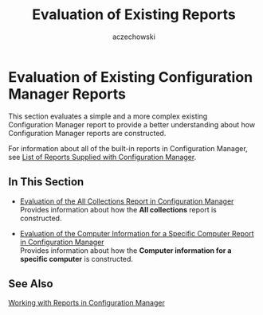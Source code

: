 ﻿---
title: Evaluation of Existing Reports
titleSuffix: Configuration Manager
description: Provides a better understanding about how Configuration Manager reports are constructed.
ms.date: 04/30/2019
ms.prod: configuration-manager
ms.technology: configmgr-other #app client compliance hybrid osd protect sum
ms.topic: conceptual
ms.collection: M365-identity-device-management
ms.assetid: 51114fd0-2509-4163-a8f6-4cf2475dca57
author: aczechowski
ms.author: aaroncz
manager: dougeby
---

# Evaluation of Existing Configuration Manager Reports

This section evaluates a simple and a more complex existing Configuration Manager report to provide a better understanding about how Configuration Manager reports are constructed.

For information about all of the built-in reports in Configuration Manager, see [List of Reports Supplied with Configuration Manager](https://docs.microsoft.com/en-us/previous-versions/system-center/system-center-2012-R2/dn581998(v=technet.10)).

## In This Section

- [Evaluation of the All Collections Report in Configuration Manager](evaluation-all-collections-report-configuration-manager.md)  
  Provides information about how the **All collections** report is constructed.

- [Evaluation of the Computer Information for a Specific Computer Report in Configuration Manager](evaluation-computer-information-report-configuration-manager.md)  
  Provides information about how the **Computer information for a specific computer** is constructed.

## See Also

[Working with Reports in Configuration Manager](working-with-reports-configuration-manager.md) 